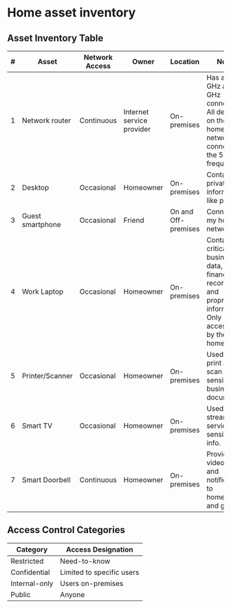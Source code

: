 # Home asset inventory

## Asset Inventory Table

| # | Asset            | Network Access | Owner                       | Location         | Notes                                                                                                  | Sensitivity     |
|---|------------------|----------------|-----------------------------|------------------|--------------------------------------------------------------------------------------------------------|-----------------|
| 1 | Network router   | Continuous     | Internet service provider   | On-premises      | Has a 2.4 GHz and 5 GHz connection. All devices on the home network connect to the 5 GHz frequency.   | Confidential    |
| 2 | Desktop          | Occasional     | Homeowner                   | On-premises      | Contains private information, like photos.                                                             | Restricted       |
| 3 | Guest smartphone | Occasional     | Friend                      | On and Off-premises | Connects to my home network.                                                                         | Internal-only    |
| 4 | Work Laptop      | Occasional     | Homeowner                   | On-premises      | Contains critical business data, financial records, and proprietary information. Only accessible by the homeowner. | Restricted   |
| 5 | Printer/Scanner  | Occasional     | Homeowner                   | On-premises      | Used to print and scan sensitive business documents.                                                   | Confidential     |
| 6 | Smart TV         | Occasional     | Homeowner                   | On-premises      | Used for streaming services, no sensitive info.                                                        | Internal-only    |
| 7 | Smart Doorbell   | Continuous     | Homeowner                   | On-premises      | Provides video feed and notifications to homeowner and guests.                                         | Public           |



## Access Control Categories

| **Category**     | **Access Designation**            |
|------------------|------------------------------------|
| Restricted       | Need-to-know                      |
| Confidential     | Limited to specific users         |
| Internal-only    | Users on-premises                 |
| Public           | Anyone                            |
